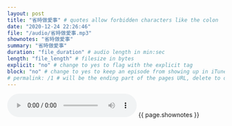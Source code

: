 ```yaml
---
layout: post
title: "省時做愛事" # quotes allow forbidden characters like the colon
date: "2020-12-24 22:26:46"
file: "/audio/省時做愛事.mp3"
shownotes: "省時做愛事"
summary: "省時做愛事"
duration: "file_duration" # audio length in min:sec
length: "file_length" # filesize in bytes
explicit: "no" # change to yes to flag with the explicit tag
block: "no" # change to yes to keep an episode from showing up in iTunes
# permalink: /1 # will be the ending part of the pages URL, delete to default to the title
---
```


<audio controls>
<source src="{{site.url}}{{site.baseurl}}{{ page.file }}" type="audio/x-mp3">
Your browser does not support the audio element.
</audio>
{{ page.shownotes }}
